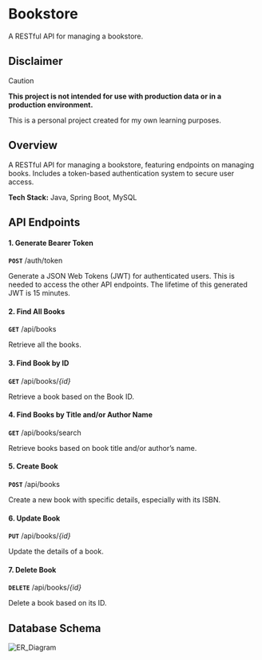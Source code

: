 # Bookstore
A RESTful API for managing a bookstore.

## Disclaimer
> [!CAUTION]
> **This project is not intended for use with production data or in a production environment.**
> 
> This is a personal project created for my own learning purposes.

## Overview
A RESTful API for managing a bookstore, featuring endpoints on managing books. Includes a token-based authentication system to secure user access.

**Tech Stack:** Java, Spring Boot, MySQL

## API Endpoints
#### 1. Generate Bearer Token
**`POST`** /auth/token

Generate a JSON Web Tokens (JWT) for authenticated users. This is needed to access the other API
endpoints. The lifetime of this generated JWT is 15 minutes.

#### 2. Find All Books
**`GET`** /api/books

Retrieve all the books.

#### 3. Find Book by ID
**`GET`** /api/books/*{id}*

Retrieve a book based on the Book ID.

#### 4. Find Books by Title and/or Author Name
**`GET`** /api/books/search

Retrieve books based on book title and/or author’s name.

#### 5. Create Book
**`POST`** /api/books

Create a new book with specific details, especially with its ISBN.

#### 6. Update Book
**`PUT`** /api/books/*{id}*

Update the details of a book.

#### 7. Delete Book
**`DELETE`** /api/books/*{id}*

Delete a book based on its ID.

## Database Schema

![ER_Diagram](https://github.com/user-attachments/assets/b1481463-15e5-43ba-9ecc-b6abda1b7217)
